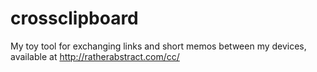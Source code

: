 # crossclipboard
My toy tool for exchanging links and short memos between my devices, available at http://ratherabstract.com/cc/

